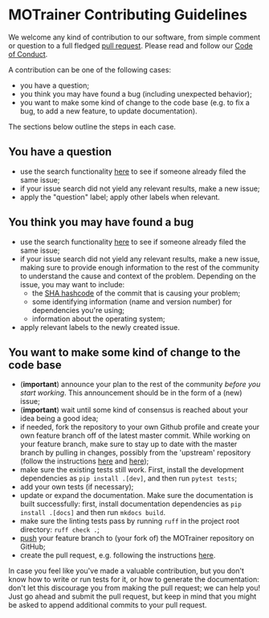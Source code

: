 
# MOTrainer Contributing Guidelines


We welcome any kind of contribution to our software, from simple comment 
or question to a full fledged [pull request](https://help.github.com/articles/about-pull-requests/). 
Please read and follow our [Code of Conduct](./CODE_OF_CONDUCT.md).

A contribution can be one of the following cases:

- you have a question;
- you think you may have found a bug (including unexpected behavior);
- you want to make some kind of change to the code base (e.g. to fix a bug, to add a new feature, to update documentation).

The sections below outline the steps in each case.

## You have a question

-  use the search functionality [here](https://github.com/VegeWaterDynamics/motrainer/issues)
to see if someone already filed the same issue;
-  if your issue search did not yield any relevant results, make a new issue;
-  apply the "question" label; apply other labels when relevant.

## You think you may have found a bug

- use the search functionality [here](https://github.com/VegeWaterDynamics/motrainer/issues) to see if someone already filed the same issue;
- if your issue search did not yield any relevant results, make a new issue, making sure to provide enough information to the rest of the community to understand the cause and context of the problem. Depending on the issue, you may want to include:
    - the [SHA hashcode](https://help.github.com/articles/autolinked-references-and-urls/#commit-shas>) of the commit that is causing your problem;
    - some identifying information (name and version number) for dependencies you're using;
    - information about the operating system;
- apply relevant labels to the newly created issue.

## You want to make some kind of change to the code base

- (**important**) announce your plan to the rest of the community *before you start working*. This announcement should be in the form of a (new) issue;
- (**important**) wait until some kind of consensus is reached about your idea being a good idea;
- if needed, fork the repository to your own Github profile and create your own feature branch off of the latest master commit. While working on your feature branch, make sure to stay up to date with the master branch by pulling in changes, possibly from the 'upstream' repository (follow the instructions [here](https://help.github.com/articles/configuring-a-remote-for-a-fork/) and [here](https://help.github.com/articles/syncing-a-fork/));
- make sure the existing tests still work. First, install the development dependencies as `pip install .[dev]`, and then run `pytest tests`;
- add your own tests (if necessary);
- update or expand the documentation. Make sure the documentation is built successfully: first, install documentation dependencies as `pip install .[docs]` and then run `mkdocs build`.
- make sure the linting tests pass by running `ruff` in the project root directory: `ruff check .`;
- [push](http://rogerdudler.github.io/git-guide/) your feature branch to (your fork of) the MOTrainer repository on GitHub;
- create the pull request, e.g. following the instructions [here](https://help.github.com/articles/creating-a-pull-request/).

In case you feel like you've made a valuable contribution, but you don't know how to write or run tests for it, or how to generate the documentation: don't let this discourage you from making the pull request; we can help you! Just go ahead and submit the pull request, but keep in mind that you might be asked to append additional commits to your pull request.